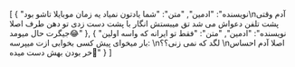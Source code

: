 [
  {
    "نویسنده": "ادمین",
    "متن": "شما یادتون نمیاد یه زمان موبایلا تاشو بود\nآدم وقتی پشت تلفن دعواش می شد تق میبستش انگار با پشت دست زدی تو دهن طرف اصلا جیگرت حال میومد😂"
  },
  {
    "نویسنده": "ادمین",
    "متن": "فقط تو ایرانه که واسه اولین بار میخوای پیش کسی بخوابی ازت میپرسه: \nلگد که نمی زنی؟؟ \nاصلا آدم احساس خر بودن بهش دست میده🥲"
  }
]
